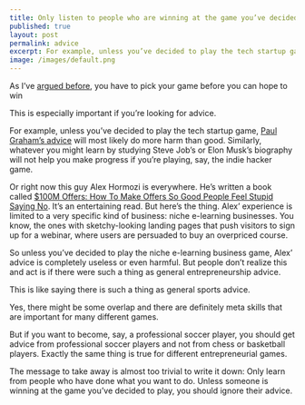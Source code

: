 ```yaml
---
title: Only listen to people who are winning at the game you’ve decided to play
published: true
layout: post
permalink: advice
excerpt: For example, unless you’ve decided to play the tech startup game, Paul Graham's advice will most likely do more harm than good.
image: /images/default.png
---
```


As I’ve [argued before](/pick), you have to pick your game before you can hope to win

This is especially important if you’re looking for advice. 

For example, unless you’ve decided to play the tech startup game, [Paul Graham’s advice](http://paulgraham.com/articles.html) will most likely do more harm than good. Similarly, whatever you might learn by studying Steve Job’s or Elon Musk’s biography will not help you make progress if you’re playing, say, the indie hacker game. 

Or right now this guy Alex Hormozi is everywhere. He’s written a book called [$100M Offers: How To Make Offers So Good People Feel Stupid Saying No](https://www.goodreads.com/en/book/show/58612786-100m-offers). It’s an entertaining read. But here’s the thing. Alex’ experience is limited to a very specific kind of business: niche e-learning businesses. You know, the ones with sketchy-looking landing pages that push visitors to sign up for a webinar, where users are persuaded to buy an overpriced course. 

So unless you’ve decided to play the niche e-learning business game, Alex’ advice is completely useless or even harmful. But people don’t realize this and act is if there were such a thing as general entrepreneurship advice. 

This is like saying there is such a thing as general sports advice. 

Yes, there might be some overlap and there are definitely meta skills that are important for many different games. 

But if you want to become, say, a professional soccer player, you should get advice from professional soccer players and not from chess or basketball players. Exactly the same thing is true for different entrepreneurial games.

The message to take away is almost too trivial to write it down: Only learn from people who have done what you want to do.  Unless someone is winning at the game you’ve decided to play, you should ignore their advice.